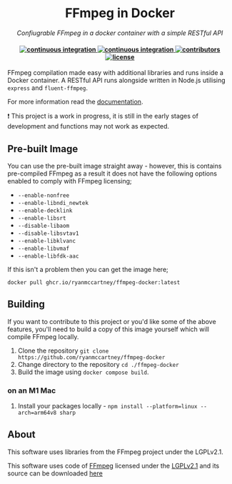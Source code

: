 <h1 align="center">
    FFmpeg in Docker
</h1>

<p align="center">
  <i align="center">Confiugrable FFmpeg in a docker container with a simple RESTful API</i>
</p>

<h4 align="center">
  <a href="https://github.com/ryanmccartney/ffmpeg-docker/actions/workflows/docker.yml">
    <img src="https://github.com/ryanmccartney/ffmpeg-docker/actions/workflows/docker.yml/badge.svg" alt="continuous integration">
  </a>

  <a href="https://github.com/ryanmccartney/ffmpeg-docker/actions/workflows/pages.yml">
    <img src="https://github.com/ryanmccartney/ffmpeg-docker/actions/workflows/pages.yml/badge.svg" alt="continuous integration">
  </a>

  <a href="https://github.com/ryanmccartney/ffmpeg-docker/graphs/contributors">
    <img src="https://img.shields.io/github/contributors-anon/ryanmccartney/ffmpeg-docker?color=yellow&style=plastic" alt="contributors">
  </a>
  <a href="https://opensource.org/license/gpl-3-0">
    <img src="https://img.shields.io/badge/GNU%20GPL%20v3.0-blue.svg?style=plastic&label=license" alt="license">
  </a>
</h4>

FFmpeg compilation made easy with additional libraries and runs inside a Docker container. A RESTful API runs alongside written in Node.js utilising `express` and `fluent-ffmpeg`.

For more information read the [documentation](https://ryan.mccartney.info/ffmpeg-docker/).

:exclamation: This project is a work in progress, it is still in the early stages of development and functions may not work as expected.

## Pre-built Image

You can use the pre-built image straight away - however, this is contains pre-compiled FFmpeg as a result it does not have the following options enabled to comply with FFmpeg licensing;

-   `--enable-nonfree`
-   `--enable-libndi_newtek`
-   `--enable-decklink`
-   `--enable-libsrt`
-   `--disable-libaom`
-   `--disable-libsvtav1`
-   `--enable-libklvanc`
-   `--enable-libvmaf`
-   `--enable-libfdk-aac`

If this isn't a problem then you can get the image here;

`docker pull ghcr.io/ryanmccartney/ffmpeg-docker:latest`

## Building

If you want to contribute to this project or you'd like some of the above features, you'll need to build a copy of this image yourself which will compile FFmpeg locally.

1. Clone the repository `git clone https://github.com/ryanmccartney/ffmpeg-docker`
2. Change directory to the repository `cd ./ffmpeg-docker`
3. Build the image using `docker compose build`.

### on an M1 Mac

1. Install your packages locally - `npm install --platform=linux --arch=arm64v8 sharp`

## About

This software uses libraries from the FFmpeg project under the LGPLv2.1.

This software uses code of [FFmpeg](http://ffmpeg.org) licensed under the [LGPLv2.1](http://www.gnu.org/licenses/old-licenses/lgpl-2.1.html) and its source can be downloaded [here](https://github.com/ryanmccartney/ffmpeg-docker)
